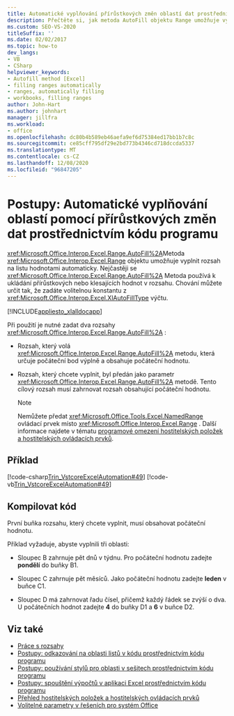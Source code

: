 ```yaml
---
title: Automatické vyplňování přírůstkových změn oblastí dat prostřednictvím kódu programu
description: Přečtěte si, jak metoda AutoFill objektu Range umožňuje vyplnit rozsah na listu hodnotami automaticky.
ms.custom: SEO-VS-2020
titleSuffix: ''
ms.date: 02/02/2017
ms.topic: how-to
dev_langs:
- VB
- CSharp
helpviewer_keywords:
- Autofill method [Excel]
- filling ranges automatically
- ranges, automatically filling
- workbooks, filling ranges
author: John-Hart
ms.author: johnhart
manager: jillfra
ms.workload:
- office
ms.openlocfilehash: dc80b4b589eb46aefa9ef6d75384ed17bb1b7c8c
ms.sourcegitcommit: ce85cff795df29e2bd773b4346cd718dccda5337
ms.translationtype: MT
ms.contentlocale: cs-CZ
ms.lasthandoff: 12/08/2020
ms.locfileid: "96847205"
---
```

# <a name="how-to-programmatically-automatically-fill-ranges-with-incrementally-changing-data"></a>Postupy: Automatické vyplňování oblastí pomocí přírůstkových změn dat prostřednictvím kódu programu
  <xref:Microsoft.Office.Interop.Excel.Range.AutoFill%2A>Metoda <xref:Microsoft.Office.Interop.Excel.Range> objektu umožňuje vyplnit rozsah na listu hodnotami automaticky. Nejčastěji se <xref:Microsoft.Office.Interop.Excel.Range.AutoFill%2A> Metoda používá k ukládání přírůstkových nebo klesajících hodnot v rozsahu. Chování můžete určit tak, že zadáte volitelnou konstantu z <xref:Microsoft.Office.Interop.Excel.XlAutoFillType> výčtu.

 [!INCLUDE[appliesto_xlalldocapp](../vsto/includes/appliesto-xlalldocapp-md.md)]

 Při použití je nutné zadat dva rozsahy <xref:Microsoft.Office.Interop.Excel.Range.AutoFill%2A> :

- Rozsah, který volá <xref:Microsoft.Office.Interop.Excel.Range.AutoFill%2A> metodu, která určuje počáteční bod výplně a obsahuje počáteční hodnotu.

- Rozsah, který chcete vyplnit, byl předán jako parametr <xref:Microsoft.Office.Interop.Excel.Range.AutoFill%2A> metodě. Tento cílový rozsah musí zahrnovat rozsah obsahující počáteční hodnotu.

    > [!NOTE]
    > Nemůžete předat <xref:Microsoft.Office.Tools.Excel.NamedRange> ovládací prvek místo <xref:Microsoft.Office.Interop.Excel.Range> . Další informace najdete v tématu [programové omezení hostitelských položek a hostitelských ovládacích prvků](../vsto/programmatic-limitations-of-host-items-and-host-controls.md).

## <a name="example"></a>Příklad
 [!code-csharp[Trin_VstcoreExcelAutomation#49](../vsto/codesnippet/CSharp/Trin_VstcoreExcelAutomationCS/Sheet1.cs#49)]
 [!code-vb[Trin_VstcoreExcelAutomation#49](../vsto/codesnippet/VisualBasic/Trin_VstcoreExcelAutomation/Sheet1.vb#49)]

## <a name="compile-the-code"></a>Kompilovat kód
 První buňka rozsahu, který chcete vyplnit, musí obsahovat počáteční hodnotu.

 Příklad vyžaduje, abyste vyplnili tři oblasti:

- Sloupec B zahrnuje pět dnů v týdnu. Pro počáteční hodnotu zadejte **pondělí** do buňky B1.

- Sloupec C zahrnuje pět měsíců. Jako počáteční hodnotu zadejte **leden** v buňce C1.

- Sloupec D má zahrnovat řadu čísel, přičemž každý řádek se zvýší o dva. U počátečních hodnot zadejte **4** do buňky D1 a **6** v buňce D2.

## <a name="see-also"></a>Viz také
- [Práce s rozsahy](../vsto/working-with-ranges.md)
- [Postupy: odkazování na oblasti listů v kódu prostřednictvím kódu programu](../vsto/how-to-programmatically-refer-to-worksheet-ranges-in-code.md)
- [Postupy: používání stylů pro oblasti v sešitech prostřednictvím kódu programu](../vsto/how-to-programmatically-apply-styles-to-ranges-in-workbooks.md)
- [Postupy: spouštění výpočtů v aplikaci Excel prostřednictvím kódu programu](../vsto/how-to-programmatically-run-excel-calculations-programmatically.md)
- [Přehled hostitelských položek a hostitelských ovládacích prvků](../vsto/host-items-and-host-controls-overview.md)
- [Volitelné parametry v řešeních pro systém Office](../vsto/optional-parameters-in-office-solutions.md)
